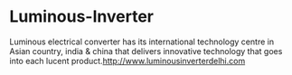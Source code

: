 Luminous-Inverter
=================

Luminous electrical converter has its international technology centre in Asian country, india &amp; china that delivers innovative technology that goes into each lucent product.http://www.luminousinverterdelhi.com
